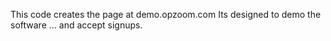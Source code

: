 This code creates the page at demo.opzoom.com
Its designed to demo the software 
... and accept signups.
